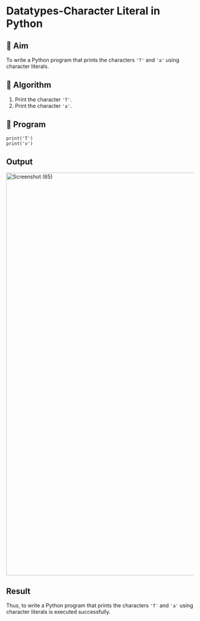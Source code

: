 # Datatypes-Character Literal in Python

## 🎯 Aim
To write a Python program that prints the characters `'T'` and `'a'` using character literals.

## 🧠 Algorithm
1. Print the character `'T'`.
2. Print the character `'a'`.

## 🧾 Program
```
print('T')
print('v')
```
## Output
<img width="1920" height="1080" alt="Screenshot (65)" src="https://github.com/user-attachments/assets/bfc267fc-634c-4712-aaa2-64bb96b98076" />

## Result
Thus, to write a Python program that prints the characters `'T'` and `'a'` using character literals is executed successfully.
